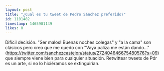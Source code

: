 ```yaml
---
layout: post
title: "¿Cual es tu tweet de Pedro Sánchez preferido?"
id: 1101482
timestamp: 1465901149
likes: 0
---
```


 Difícil decisión. "Ser malos! Buenas noches colegas" y "a la cama" son clásicos pero creo que me quedo con "Vaya paliza me están dando..." (https://twitter.com/sanchezcastejon/status/272404646675480576?s=09)  que siempre viene bien para cualquier situación. Retwittear tweets de Pdr es un arte, si no lo hiciéramos se extinguirían.